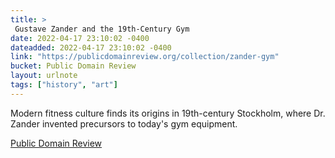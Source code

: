 ```yaml
---
title: > 
 Gustave Zander and the 19th-Century Gym
date: 2022-04-17 23:10:02 -0400
dateadded: 2022-04-17 23:10:02 -0400
link: "https://publicdomainreview.org/collection/zander-gym"
bucket: Public Domain Review
layout: urlnote
tags: ["history", "art"]
--- 
```

Modern fitness culture finds its origins in 19th-century Stockholm, where Dr. Zander invented precursors to today's gym equipment. 
 <!-- end excerpt --> 
<div class='bucket'><a class='internal-link' href='/buckets/public-domain-review'>Public Domain Review</a></div> 
